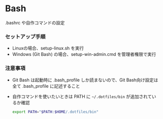 
# Bash

.bashrc や自作コマンドの設定


### セットアップ手順

- Linuxの場合、setup-linux.sh を実行
- Windows (Git Bash) の場合、setup-win-admin.cmd を管理者権限で実行

### 注意事項

- Git Bash は起動時に .bash_profile しか読まないので、Git Bash向け設定は全て .bash_profile に記述すること
- 自作コマンドを使いたいときは PATH に `~/.dotfiles/bin` が追加されているか確認

  ```bash
  export PATH="$PATH:$HOME/.dotfiles/bin"
  ```
